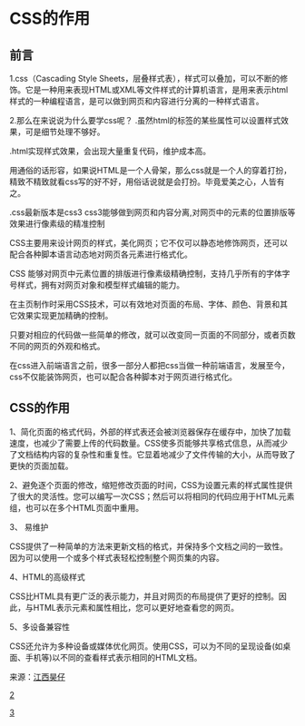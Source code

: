# CSS的作用

## 前言

1.css（Cascading Style Sheets，层叠样式表），样式可以叠加，可以不断的修饰。它是一种用来表现HTML或XML等文件样式的计算机语言，是用来表示html样式的一种编程语言，是可以做到网页和内容进行分离的一种样式语言。

2.那么在来说说为什么要学css呢？
.虽然html的标签的某些属性可以设置样式效果，可是细节处理不够好。

.html实现样式效果，会出现大量重复代码，维护成本高。

用通俗的话形容，如果说HTML是一个人骨架，那么css就是一个人的穿着打扮，精致不精致就看css写的好不好，用俗话说就是会打扮。毕竟爱美之心，人皆有之。

.css最新版本是css3
css3能够做到网页和内容分离,对网页中的元素的位置排版等效果进行像素级的精准控制

CSS主要用来设计网页的样式，美化网页；它不仅可以静态地修饰网页，还可以配合各种脚本语言动态地对网页各元素进行格式化。

CSS 能够对网页中元素位置的排版进行像素级精确控制，支持几乎所有的字体字号样式，拥有对网页对象和模型样式编辑的能力。

在主页制作时采用CSS技术，可以有效地对页面的布局、字体、颜色、背景和其它效果实现更加精确的控制。

只要对相应的代码做一些简单的修改，就可以改变同一页面的不同部分，或者页数不同的网页的外观和格式。

在css进入前端语言之前，很多一部分人都把css当做一种前端语言，发展至今，css不仅能装饰网页，也可以配合各种脚本对于网页进行格式化。

## CSS的作用

1、简化页面的格式代码，外部的样式表还会被浏览器保存在缓存中，加快了加载速度，也减少了需要上传的代码数量。CSS使多页能够共享格式信息，从而减少了文档结构内容的复杂性和重复性。它显着地减少了文件传输的大小，从而导致了更快的页面加载。

2、避免逐个页面的修改，缩短修改页面的时间，CSS为设置元素的样式属性提供了很大的灵活性。您可以编写一次CSS；然后可以将相同的代码应用于HTML元素组，也可以在多个HTML页面中重用。

3、 易维护

CSS提供了一种简单的方法来更新文档的格式，并保持多个文档之间的一致性。因为可以使用一个或多个样式表轻松控制整个网页集的内容。

4、HTML的高级样式

CSS比HTML具有更广泛的表示能力，并且对网页的布局提供了更好的控制。因此，与HTML表示元素和属性相比，您可以更好地查看您的网页。

5、多设备兼容性

CSS还允许为多种设备或媒体优化网页。使用CSS，可以为不同的呈现设备(如桌面、手机等)以不同的查看样式表示相同的HTML文档。

来源：[江西昊仔](https://blog.csdn.net/lyh1023812/article/details/117635579)

[2](https://m.php.cn/article/473229.html)

[3](https://www.php.cn/website-design-ask-476077.html)